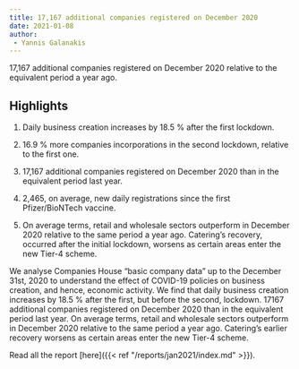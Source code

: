 ```yaml
---
title: 17,167 additional companies registered on December 2020 
date: 2021-01-08
author: 
 - Yannis Galanakis
---
```


17,167 additional companies registered on December 2020 relative to the equivalent period a year ago.

<!--more-->

## Highlights

1. Daily business creation increases by 18.5 % after the first lockdown.

2. 16.9 % more companies incorporations in the second lockdown, relative to the first one.

3. 17,167 additional companies registered on December 2020 than in the equivalent period last year.

4. 2,465, on average, new daily registrations since the first Pfizer/BioNTech vaccine.

5. On average terms, retail and wholesale sectors outperform in December 2020 relative to the same period a year ago. Catering’s recovery, occurred after the initial lockdown, worsens as certain areas enter the new Tier-4 scheme.

   

We analyse Companies House “basic company data” up to the December 31st, 2020 to understand the effect of COVID-19 policies on business creation, and hence, economic activity. We find that daily business creation increases by 18.5 % after the first, but before the second, lockdown. 17167 additional companies registered on December 2020 than in the equivalent period last year. On average terms, retail and wholesale sectors outperform in December 2020 relative to the same period a year ago. Catering’s earlier recovery worsens as certain areas enter the new Tier-4 scheme.


Read all the report [here]({{< ref "/reports/jan2021/index.md" >}}).
